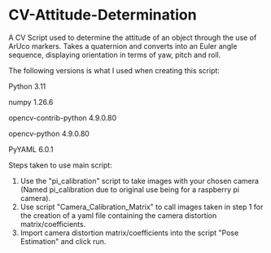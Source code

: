 # CV-Attitude-Determination
A CV Script used to determine the attitude of an object through the use of ArUco markers. Takes a quaternion and converts into an Euler angle sequence, displaying orientation in terms of yaw, pitch and roll. 

The following versions is what I used when creating this script:

Python 3.11

numpy 1.26.6

opencv-contrib-python 4.9.0.80

opencv-python 4.9.0.80

PyYAML 6.0.1


Steps taken to use main script:

1. Use the "pi_calibration" script to take images with your chosen camera (Named pi_calibration due to original use being for a raspberry pi camera).
2. Use script "Camera_Calibration_Matrix" to call images taken in step 1 for the creation of a yaml file containing the camera distortion matrix/coefficients.
3. Import camera distortion matrix/coefficients into the script "Pose Estimation" and click run.
